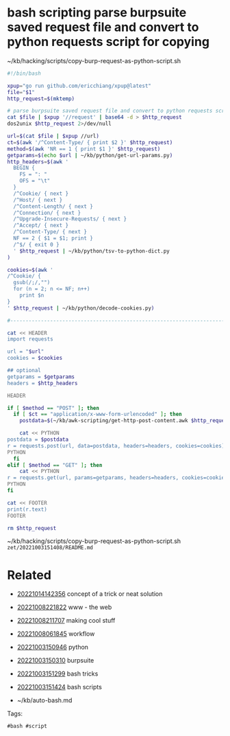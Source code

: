 # bash scripting parse burpsuite saved request file and convert to python requests script for copying
~/kb/hacking/scripts/copy-burp-request-as-python-script.sh
```bash
#!/bin/bash

xpup="go run github.com/ericchiang/xpup@latest"
file="$1"
http_request=$(mktemp)

# parse burpsuite saved request file and convert to python requests script for copying
cat $file | $xpup '//request' | base64 -d > $http_request
dos2unix $http_request 2>/dev/null

url=$(cat $file | $xpup //url)
ct=$(awk '/^Content-Type/ { print $2 }' $http_request)
method=$(awk 'NR == 1 { print $1 }' $http_request)
getparams=$(echo $url | ~/kb/python/get-url-params.py)
http_headers=$(awk '
  BEGIN {
    FS = ": "
    OFS = "\t"
  }
  /^Cookie/ { next }
  /^Host/ { next }
  /^Content-Length/ { next }
  /^Connection/ { next }
  /^Upgrade-Insecure-Requests/ { next }
  /^Accept/ { next }
  /^Content-Type/ { next }
  NF == 2 { $1 = $1; print }
  /^$/ { exit 0 }
  ' $http_request | ~/kb/python/tsv-to-python-dict.py
)

cookies=$(awk '
/^Cookie/ {
  gsub(/;/,"")
  for (n = 2; n <= NF; n++)
    print $n
}
' $http_request | ~/kb/python/decode-cookies.py)

#--------------------------------------------------------------------------------

cat << HEADER
import requests

url = "$url"
cookies = $cookies

## optional
getparams = $getparams
headers = $http_headers

HEADER

if [ $method == "POST" ]; then
  if [ $ct == "application/x-www-form-urlencoded" ]; then
    postdata=$(~/kb/awk-scripting/get-http-post-content.awk $http_request | ~/kb/python/decode-post-params.py)

    cat << PYTHON
postdata = $postdata
r = requests.post(url, data=postdata, headers=headers, cookies=cookies)
PYTHON
  fi
elif [ $method == "GET" ]; then
    cat << PYTHON
r = requests.get(url, params=getparams, headers=headers, cookies=cookies)
PYTHON
fi

cat << FOOTER
print(r.text)
FOOTER

rm $http_request
```

~/kb/hacking/scripts/copy-burp-request-as-python-script.sh
` zet/20221003151408/README.md `

# Related

- [20221014142356](/zet/20221014142356/README.md) concept of a trick or neat solution

- [20221008221822](/zet/20221008221822/README.md) www - the web

- [20221008211707](/zet/20221008211707/README.md) making cool stuff

- [20221008061845](/zet/20221008061845/README.md) workflow

- [20221003150946](/zet/20221003150946/README.md) python

- [20221003150310](/zet/20221003150310/README.md) burpsuite

- [20221003151299](/zet/20221003151299/README.md) bash tricks

- [20221003151424](/zet/20221003151424/README.md) bash scripts
- ~/kb/auto-bash.md

Tags:

    #bash #script 
